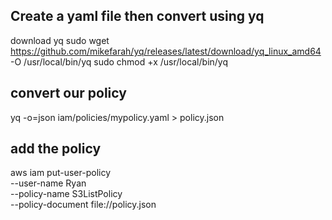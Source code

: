 ## Create a yaml file then convert using yq 

download yq
sudo wget https://github.com/mikefarah/yq/releases/latest/download/yq_linux_amd64 -O /usr/local/bin/yq
sudo chmod +x /usr/local/bin/yq


## convert our policy
yq -o=json iam/policies/mypolicy.yaml > policy.json

## add the policy
aws iam put-user-policy \
  --user-name Ryan \
  --policy-name S3ListPolicy \
  --policy-document file://policy.json
